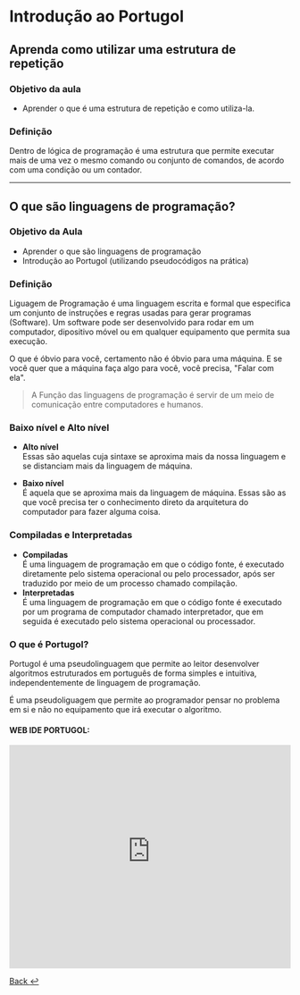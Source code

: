 # Introdução ao Portugol
## Aprenda como utilizar uma estrutura de repetição
### Objetivo da aula
- Aprender o que é uma estrutura de repetição e como utiliza-la.

### Definição 
Dentro de lógica de programação é uma estrutura que permite executar mais de uma vez o mesmo comando ou conjunto de comandos, de acordo com uma condição ou um contador.

---
## O que são linguagens de programação?
### Objetivo da Aula
- Aprender o que são linguagens de programação
- Introdução ao Portugol (utilizando pseudocódigos na prática)

### Definição
Liguagem de Programação é uma linguagem escrita e formal que especifica um conjunto de instruções e regras usadas para gerar programas (Software). Um software pode ser desenvolvido para rodar em um computador, dipositivo móvel ou em qualquer equipamento que permita sua execução.

O que é óbvio para você, certamento não é óbvio para uma máquina. E se você quer que a máquina faça algo para você, vocẽ precisa, "Falar com ela".

> A Função das linguagens de programação é servir de um meio de comunicação entre computadores e humanos.

### Baixo nível e Alto nível

- **Alto nível**\
Essas são aquelas cuja sintaxe se aproxima mais da nossa linguagem e se distanciam mais da linguagem de máquina.

- **Baixo nível**\
É aquela que se aproxima mais da linguagem de máquina. Essas são as que você precisa ter o conhecimento direto da arquitetura do computador para fazer alguma coisa.

### Compiladas e Interpretadas
- **Compiladas**\
É uma linguagem de programação em que o código fonte, é executado diretamente pelo sistema operacional ou pelo processador, após ser traduzido por meio de um processo chamado compilação.
- **Interpretadas**\
É uma linguagem de programação em que o código fonte é executado por um programa de computador chamado interpretador, que em seguida é executado pelo sistema operacional ou processador.

### O que é Portugol?
Portugol é uma pseudolinguagem que permite ao leitor desenvolver algoritmos estruturados em português de forma simples e intuitiva, independentemente de linguagem de programação.

É uma pseudoliguagem que permite ao programador pensar no problema em si e não no equipamento que irá executar o algoritmo.

#### WEB IDE PORTUGOL:
<iframe src="https://portugol-webstudio.cubos.io/ide" width="100%" height="400px" frameborder="0" llowfullscreen="true">
</iframe>


[Back :leftwards_arrow_with_hook:](../README.md)
